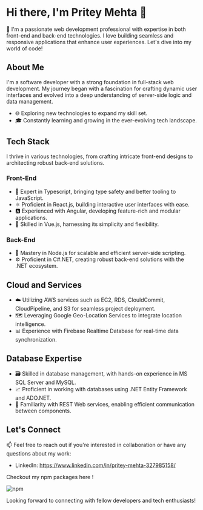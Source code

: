 # Hi there, I'm Pritey Mehta 👋

🚀 I'm a passionate web development professional with expertise in both front-end and back-end technologies. I love building seamless and responsive applications that enhance user experiences. Let's dive into my world of code!

## About Me

I'm a software developer with a strong foundation in full-stack web development. My journey began with a fascination for crafting dynamic user interfaces and evolved into a deep understanding of server-side logic and data management.

- 🌐 Exploring new technologies to expand my skill set.
- 🎓 Constantly learning and growing in the ever-evolving tech landscape.

## Tech Stack

I thrive in various technologies, from crafting intricate front-end designs to architecting robust back-end solutions.

### Front-End

- 🌟 Expert in Typescript, bringing type safety and better tooling to JavaScript.
- ⚛️ Proficient in React.js, building interactive user interfaces with ease.
- 🅰️ Experienced with Angular, developing feature-rich and modular applications.
- 🌌 Skilled in Vue.js, harnessing its simplicity and flexibility.

### Back-End

- 🚀 Mastery in Node.js for scalable and efficient server-side scripting.
- ⚙️ Proficient in C#.NET, creating robust back-end solutions with the .NET ecosystem.

## Cloud and Services

- ☁️ Utilizing AWS services such as EC2, RDS, ClouldCommit, CloudPipeline, and S3 for seamless project deployment.
- 🗺️ Leveraging Google Geo-Location Services to integrate location intelligence.
- 📊 Experience with Firebase Realtime Database for real-time data synchronization.

## Database Expertise

- 🗃️ Skilled in database management, with hands-on experience in MS SQL Server and MySQL.
- 📈 Proficient in working with databases using .NET Entity Framework and ADO.NET.
- 📡 Familiarity with REST Web services, enabling efficient communication between components.

## Let's Connect

📫 Feel free to reach out if you're interested in collaboration or have any questions about my work:

- LinkedIn: https://www.linkedin.com/in/pritey-mehta-327985158/

Checkout my npm packages here ! 

![npm](https://img.shields.io/npm/v/api-response-format)


Looking forward to connecting with fellow developers and tech enthusiasts!
